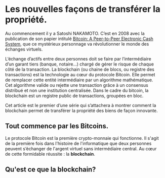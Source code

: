 # Les nouvelles façons de transférer la propriété. #

Au commencement il y a Satoshi NAKAMOTO. C’est en 2008 avec la publication de son papier intitulé [Bitcoin: A Peer-to-Peer Electronic Cash System](https://bitcoin.org/bitcoin.pdf), que ce mystérieux personnage va révolutionner le monde des échanges virtuels.

L’échange d’actifs entre deux personnes doit se faire par l’intermédiaire d’un garant tiers (banque, notaire…) chargé de gérer le risque de chaque côté de la transaction.
La blockchain (ou chaine de blocs, ou registre des transactions) est la technologie au cœur du protocole Bitcoin. Elle permet de remplacer cette entité intermédiaire par un algorithme mathématique.
Cet algorithme valide ou rejette une transaction grâce à un consensus distribué et non une institution centralisée.
Dans le cadre du bitcoin,  la blockchain  est un registre public de transactions, groupées en bloc.

Cet article est le premier d’une série qui s’attachera à montrer comment la blockchain permet de transférer la propriété des biens de façon innovante.

## Tout commence par les Bitcoins. ##

Le protocole Bitcoin est la première crypto-monnaie qui fonctionne. Il s'agit de la première fois dans l'histoire de l'informatique que deux personnes peuvent s’échanger de l'argent virtuel sans intermédiaire central.
Au cœur de cette formidable réussite : la **blockchain**.

## Qu'est ce que la blockchain? ##


